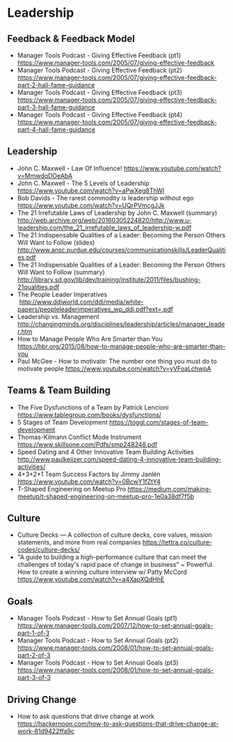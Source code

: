 # Leadership

## Feedback & Feedback Model

* Manager Tools Podcast - Giving Effective Feedback (pt1)
  https://www.manager-tools.com/2005/07/giving-effective-feedback
* Manager Tools Podcast - Giving Effective Feedback (pt2)
  https://www.manager-tools.com/2005/07/giving-effective-feedback-part-2-hall-fame-guidance
* Manager Tools Podcast - Giving Effective Feedback (pt3)
  https://www.manager-tools.com/2005/07/giving-effective-feedback-part-3-hall-fame-guidance
* Manager Tools Podcast - Giving Effective Feedback (pt4)
  https://www.manager-tools.com/2005/07/giving-effective-feedback-part-4-hall-fame-guidance

## Leadership

* John C. Maxwell - Law Of Influence!
  https://www.youtube.com/watch?v=MmwdqDOeAbA
* John C. Maxwell - The 5 Levels of Leadership
  https://www.youtube.com/watch?v=aPwXeg8ThWI
* Bob Davids - The rarest commodity is leadership without ego
  https://www.youtube.com/watch?v=UQrPVmcgJJk
* The 21 Irrefutable Laws of Leadership by John C. Maxwell (summary)
  http://web.archive.org/web/20160305224820/http://www.u-leadership.com/the_21_irrefutable_laws_of_leadership-w.pdf
* The 21 Indispensable Qualities of a Leader: Becoming the Person Others Will Want to Follow (slides)
  http://www.ansc.purdue.edu/courses/communicationskills/LeaderQualities.pdf
* The 21 Indispensable Qualities of a Leader: Becoming the Person Others Will Want to Follow (summary)
  http://library.sd.gov/lib/dev/training/institute/2011/files/bushing-21qualities.pdf
* The People Leader Imperatives
  http://www.ddiworld.com/ddi/media/white-papers/peopleleaderimperatives_wp_ddi.pdf?ext=.pdf
* Leadership vs. Management
  http://changingminds.org/disciplines/leadership/articles/manager_leader.htm
* How to Manage People Who Are Smarter than You
  https://hbr.org/2015/08/how-to-manage-people-who-are-smarter-than-you
* Paul McGee - How to motivate: The number one thing you must do to motivate people
  https://www.youtube.com/watch?v=yVFoaLchwpA

## Teams & Team Building

* The Five Dysfunctions of a Team by Patrick Lencioni
  https://www.tablegroup.com/books/dysfunctions/
* 5 Stages of Team Development
  https://toggl.com/stages-of-team-development
* Thomas-Kilmann Conflict Mode Instrument
  https://www.skillsone.com/Pdfs/smp248248.pdf
* Speed Dating and 4 Other Innovative Team Building Activities
  http://www.paulkeijzer.com/speed-dating-4-innovative-team-building-activities/
* 4+3+2+1 Team Success Factors by Jimmy Janlén
  https://www.youtube.com/watch?v=0BcwY1fZtY4
* T-Shaped Engineering on Meetup Pro
  https://medium.com/making-meetup/t-shaped-engineering-on-meetup-pro-1e0a38df7f5b


## Culture

* Culture Decks — A collection of culture decks, core values, mission statements, and more from real companies
  https://tettra.co/culture-codes/culture-decks/
* "A guide to building a high-performance culture that can meet the challenges of today's rapid pace of change in business" ~ Powerful. How to create a winning culture interview w/ Patty McCord
  https://www.youtube.com/watch?v=a4XapXQdHhE

## Goals

* Manager Tools Podcast - How to Set Annual Goals (pt1)
  https://www.manager-tools.com/2007/12/how-to-set-annual-goals-part-1-of-3
* Manager Tools Podcast - How to Set Annual Goals (pt2)
  https://www.manager-tools.com/2008/01/how-to-set-annual-goals-part-2-of-3
* Manager Tools Podcast - How to Set Annual Goals (pt3)
  https://www.manager-tools.com/2008/01/how-to-set-annual-goals-part-3-of-3

## Driving Change

* How to ask questions that drive change at work
  https://hackernoon.com/how-to-ask-questions-that-drive-change-at-work-81d9422ffa9c
